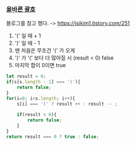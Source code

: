 ### [올바른 괄호](https://school.programmers.co.kr/learn/courses/30/lessons/12909)  

블로그를 참고 했다. -> https://jsikim1.tistory.com/251  

1. '(' 일 때 + 1  
2. ')' 일 때 - 1  
3. 맨 처음은 무조건 '(' 가 오게  
4. ')' 가 '(' 보다 더 많아질 시 (result < 0) false  
5. 마지막 합이 0이면 true  


```javascript
let result = 0;
if(s[s.length - 1] === '('){
    return false;
}
for(i=0; i<s.length; i++){
    s[i] === '(' ? result ++ : result -- ;
    
    if(result < 0){
        return false;
    }
}
return result === 0 ? true : false;
```
